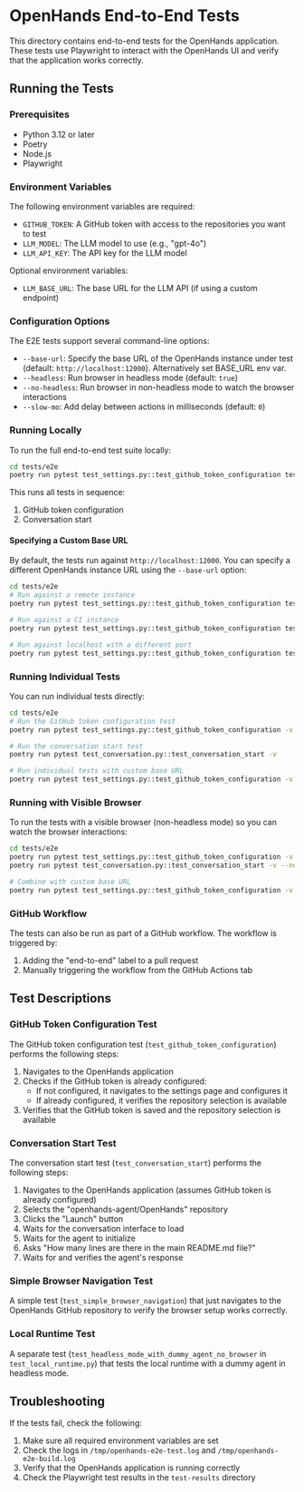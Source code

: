 # OpenHands End-to-End Tests

This directory contains end-to-end tests for the OpenHands application. These tests use Playwright to interact with the OpenHands UI and verify that the application works correctly.

## Running the Tests

### Prerequisites

- Python 3.12 or later
- Poetry
- Node.js
- Playwright

### Environment Variables

The following environment variables are required:

- `GITHUB_TOKEN`: A GitHub token with access to the repositories you want to test
- `LLM_MODEL`: The LLM model to use (e.g., "gpt-4o")
- `LLM_API_KEY`: The API key for the LLM model

Optional environment variables:

- `LLM_BASE_URL`: The base URL for the LLM API (if using a custom endpoint)

### Configuration Options

The E2E tests support several command-line options:

- `--base-url`: Specify the base URL of the OpenHands instance under test (default: `http://localhost:12000`). Alternatively set BASE_URL env var.
- `--headless`: Run browser in headless mode (default: `true`)
- `--no-headless`: Run browser in non-headless mode to watch the browser interactions
- `--slow-mo`: Add delay between actions in milliseconds (default: `0`)

### Running Locally

To run the full end-to-end test suite locally:

```bash
cd tests/e2e
poetry run pytest test_settings.py::test_github_token_configuration test_conversation.py::test_conversation_start -v
```

This runs all tests in sequence:
1. GitHub token configuration
2. Conversation start

#### Specifying a Custom Base URL

By default, the tests run against `http://localhost:12000`. You can specify a different OpenHands instance URL using the `--base-url` option:

```bash
cd tests/e2e
# Run against a remote instance
poetry run pytest test_settings.py::test_github_token_configuration test_conversation.py::test_conversation_start -v --base-url=https://my-openhands-instance.com

# Run against a CI instance
poetry run pytest test_settings.py::test_github_token_configuration test_conversation.py::test_conversation_start -v --base-url=http://ci-instance:8080

# Run against localhost with a different port
poetry run pytest test_settings.py::test_github_token_configuration test_conversation.py::test_conversation_start -v --base-url=http://localhost:3000
```

### Running Individual Tests

You can run individual tests directly:

```bash
cd tests/e2e
# Run the GitHub token configuration test
poetry run pytest test_settings.py::test_github_token_configuration -v

# Run the conversation start test
poetry run pytest test_conversation.py::test_conversation_start -v

# Run individual tests with custom base URL
poetry run pytest test_settings.py::test_github_token_configuration -v --base-url=https://my-instance.com

```

### Running with Visible Browser

To run the tests with a visible browser (non-headless mode) so you can watch the browser interactions:

```bash
cd tests/e2e
poetry run pytest test_settings.py::test_github_token_configuration -v --no-headless --slow-mo=50
poetry run pytest test_conversation.py::test_conversation_start -v --no-headless --slow-mo=50

# Combine with custom base URL
poetry run pytest test_settings.py::test_github_token_configuration -v --no-headless --slow-mo=50 --base-url=https://my-instance.com
```

### GitHub Workflow

The tests can also be run as part of a GitHub workflow. The workflow is triggered by:

1. Adding the "end-to-end" label to a pull request
2. Manually triggering the workflow from the GitHub Actions tab

## Test Descriptions

### GitHub Token Configuration Test

The GitHub token configuration test (`test_github_token_configuration`) performs the following steps:

1. Navigates to the OpenHands application
2. Checks if the GitHub token is already configured:
   - If not configured, it navigates to the settings page and configures it
   - If already configured, it verifies the repository selection is available
3. Verifies that the GitHub token is saved and the repository selection is available

### Conversation Start Test

The conversation start test (`test_conversation_start`) performs the following steps:

1. Navigates to the OpenHands application (assumes GitHub token is already configured)
2. Selects the "openhands-agent/OpenHands" repository
3. Clicks the "Launch" button
4. Waits for the conversation interface to load
5. Waits for the agent to initialize
6. Asks "How many lines are there in the main README.md file?"
7. Waits for and verifies the agent's response



### Simple Browser Navigation Test

A simple test (`test_simple_browser_navigation`) that just navigates to the OpenHands GitHub repository to verify the browser setup works correctly.

### Local Runtime Test

A separate test (`test_headless_mode_with_dummy_agent_no_browser` in `test_local_runtime.py`) that tests the local runtime with a dummy agent in headless mode.

## Troubleshooting

If the tests fail, check the following:

1. Make sure all required environment variables are set
2. Check the logs in `/tmp/openhands-e2e-test.log` and `/tmp/openhands-e2e-build.log`
3. Verify that the OpenHands application is running correctly
4. Check the Playwright test results in the `test-results` directory
